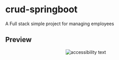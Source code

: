 # crud-springboot
A Full stack simple project for managing employees 

## Preview
<p align="center">
  <img src="https://i.imgur.com/oH7kCJW.png"  alt="accessibility text">
</p>
